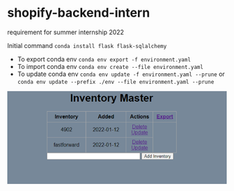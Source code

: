 # shopify-backend-intern
requirement for summer internship 2022

Initial command
`conda install flask flask-sqlalchemy`

+ To export conda env `conda env export -f environment.yaml`
+ To import conda env `conda env create --file environment.yaml`
+ To update conda env `conda env update -f environment.yaml --prune` or `conda env update --prefix ./env --file environment.yaml --prune`


![UI](./UI.PNG)